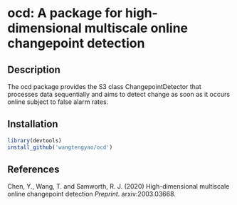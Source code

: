 # ocd: A package for high-dimensional multiscale online changepoint detection
## Description
The ocd package provides the S3 class ChangepointDetector that processes data sequentially and aims to detect change as soon as it occurs online subject to false alarm rates.

## Installation
```r
library(devtools)
install_github('wangtengyao/ocd')
```

## References
Chen, Y., Wang, T. and Samworth, R. J. (2020) High-dimensional multiscale online changepoint detection _Preprint_. arxiv:2003.03668.


